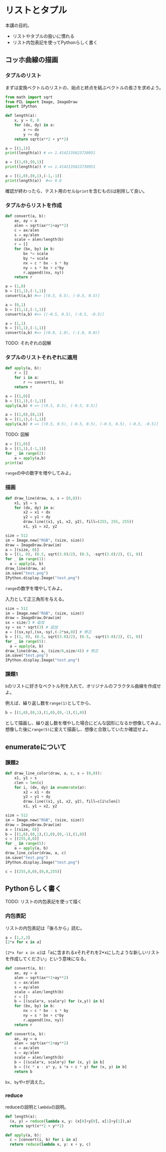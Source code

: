 # リストとタプル

本講の目的。

* リストやタプルの扱いに慣れる
* リスト内包表記を使ってPythonらしく書く

## コッホ曲線の描画

### タプルのリスト

まずは変換ベクトルのリストの、始点と終点を結ぶベクトルの長さを求めよう。

```py
from math import sqrt
from PIL import Image, ImageDraw
import IPython
```

```py
def length(a):
    x, y = 0, 0
    for (dx, dy) in a:
        x += dx
        y += dy
    return sqrt(x**2 + y**2)
```

```py
a = [(1,1)]
print(length(a)) # => 1.4142135623730951
```

```py
a = [(1,0),(0,1)]
print(length(a)) # => 1.4142135623730951
```

```py
a = [(1,0),(0,1),(-1,-1)]
print(length(a))  #=> 0.0
```

確認が終わったら、テスト用のセル(`print`を含むもの)は削除して良い。

### タプルからリストを作成

```py
def convert(a, b):
    ax, ay = a
    alen = sqrt(ax**2+ay**2)
    c = ax/alen
    s = ay/alen
    scale = alen/length(b)
    r = []
    for (bx, by) in b:
        bx *= scale
        by *= scale
        nx = c * bx - s * by
        ny = s * bx + c*by
        r.append((nx, ny))
    return r
```

```py
a = (1,0)
b = [(1,1),(-1,1)]
convert(a,b) #=> [(0.5, 0.5), (-0.5, 0.5)]
```

```py
a = (0,1)
b = [(1,1),(-1,1)]
convert(a,b) #=> [(-0.5, 0.5), (-0.5, -0.5)]
```

```py
a = (1,1)
b = [(1,1),(-1,1)]
convert(a,b) #=> [(0.0, 1.0), (-1.0, 0.0)]
```

TODO: それぞれの図解

### タプルのリストそれぞれに適用

```py
def apply(a, b):
    r = []
    for i in a:
        r += convert(i, b)
    return r
```

```py
a = [(1,0)]
b = [(1,1),(-1,1)]
apply(a,b) # => [(0.5, 0.5), (-0.5, 0.5)]
```

```py
a = [(1,0),(0,1)]
b = [(1,1),(-1,1)]
apply(a,b) # => [(0.5, 0.5), (-0.5, 0.5), (-0.5, 0.5), (-0.5, -0.5)]
```

TODO: 図解

```py
a = [(1,0)]
b = [(1,1),(-1,1)]
for _ in range(2):
    a = apply(a,b)
print(a)
```

`range`の中の数字を増やしてみよ。

### 描画

```py
def draw_line(draw, a, s = (0,0)):
    x1, y1 = s
    for (dx, dy) in a:
        x2 = x1 + dx
        y2 = y1 + dy
        draw.line((x1, y1, x2, y2), fill=(255, 255, 255))
        x1, y1 = x2, y2
```

```py
size = 512
im = Image.new("RGB", (size, size))
draw = ImageDraw.Draw(im)
a = [(size, 0)]
b = [(1, 0), (0.5, sqrt(3.0)/2), (0.5, -sqrt(3.0)/2), (1, 0)]
for _ in range(1):
  a = apply(a, b)
draw_line(draw, a)
im.save("test.png")
IPython.display.Image("test.png")
```

`range`の数字を増やしてみよ。

入力として正三角形を与える。

```py
size = 512
im = Image.new("RGB", (size, size))
draw = ImageDraw.Draw(im)
sx = size/3 # 追加
sy = sx * sqrt(3) # 追加
a = [(sx,sy),(sx,-sy),(-2*sx,0)] # 修正
b = [(1, 0), (0.5, sqrt(3.0)/2), (0.5, -sqrt(3.0)/2), (1, 0)]
for _ in range(5):
  a = apply(a, b)
draw_line(draw, a, (size/6,size/4)) # 修正
im.save("test.png")
IPython.display.Image("test.png")
```

### 課題1

`b`のリストに好きなベクトル列を入れて、オリジナルのフラクタル曲線を作成せよ。

例えば、繰り返し数を`range(1)`としてから、

```py
b = [(1,0),(0,1),(1,0),(0,-1),(1,0)]
```

として描画し、繰り返し数を増やした場合にどんな図形になるか想像してみよ。想像した後に`range(5)`に変えて描画し、想像と合致していたか確認せよ。

## enumerateについて



### 課題2

```py
def draw_line_color(draw, a, c, s = (0,0)):
    x1, y1 = s
    clen = len(c)
    for i, (dx, dy) in enumerate(a):
        x2 = x1 + dx
        y2 = y1 + dy
        draw.line((x1, y1, x2, y2), fill=c[i%clen])
        x1, y1 = x2, y2
```

```py
size = 512
im = Image.new("RGB", (size, size))
draw = ImageDraw.Draw(im)
a = [(size, 0)]
b = [(1,0),(0,1),(1,0),(0,-1),(1,0)]
c = [(255,0,0)]
for _ in range(5):
    a = apply(a, b)
draw_line_color(draw, a, c)
im.save("test.png")
IPython.display.Image("test.png")
```

```py
c = [(255,0,0),(0,0,255)]
```

## Pythonらしく書く

TODO: リストの内包表記を使って描く

### 内包表記

リストの内包表記は「後ろから」読む。

```py
a = [1,2,3]
[2*x for x in a]
```

`[2*x for x in a]`は「aに含まれるxそれぞれを2*xにしたような新しいリストを作成してください」という意味になる。

```py
def convert(a, b):
    ax, ay = a
    alen = sqrt(ax**2+ay**2)
    c = ax/alen
    s = ay/alen
    scale = alen/length(b)
    r = []
    b = [(scale*x, scale*y) for (x,y)) in b]
    for (bx, by) in b:
        nx = c * bx - s * by
        ny = s * bx + c*by
        r.append((nx, ny))
    return r
```

```py
def convert(a, b):
    ax, ay = a
    alen = sqrt(ax**2+ay**2)
    c = ax/alen
    s = ay/alen
    scale = alen/length(b)
    b = [(scale*x, scale*y) for (x, y) in b]
    b = [(c * x - s* y, s *x + c * y) for (x, y) in b]
    return b
```

`bx, by`や`r`が消えた。

### reduce

reduceの説明と`lambda`の説明。

```py
def length(a):
  (x, y) = reduce(lambda x, y: (x[0]+y[0], x[1]+y[1]),a)
  return sqrt(x**2 + y**2)
```

```py
def apply(a, b):
  c = [convert(i, b) for i in a]
  return reduce(lambda x, y: x + y, c)
```